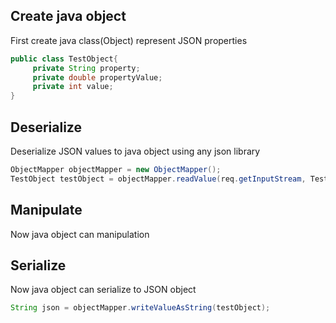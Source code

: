 ## Create java object
First create java class(Object) represent JSON properties
   ```java
   public class TestObject{
        private String property;
        private double propertyValue;
        private int value;
}
   ```
## Deserialize
Deserialize JSON values to java object using any json library
   ```java
   ObjectMapper objectMapper = new ObjectMapper();
   TestObject testObject = objectMapper.readValue(req.getInputStream, TestObject.class);
   ```

## Manipulate
Now java object can manipulation

## Serialize
Now java object can serialize to JSON object
   ```java
   String json = objectMapper.writeValueAsString(testObject);
   ```